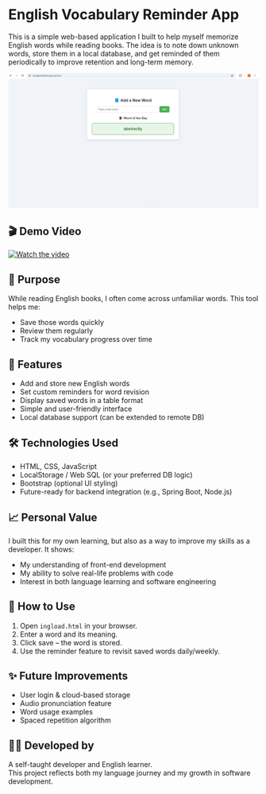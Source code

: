 # English Vocabulary Reminder App

This is a simple web-based application I built to help myself memorize English words while reading books. The idea is to note down unknown words, store them in a local database, and get reminded of them periodically to improve retention and long-term memory.

![App Screenshot](screenshot.png)

## 🎬 Demo Video

[![Watch the video](https://img.youtube.com/vi/YOUTUBE_VIDEO_ID/0.jpg)](https://youtu.be/d43lPdUxMIA)

## 🎯 Purpose

While reading English books, I often come across unfamiliar words. This tool helps me:
- Save those words quickly
- Review them regularly
- Track my vocabulary progress over time

## 🚀 Features 

- Add and store new English words
- Set custom reminders for word revision
- Display saved words in a table format
- Simple and user-friendly interface
- Local database support (can be extended to remote DB)

## 🛠️ Technologies Used

- HTML, CSS, JavaScript
- LocalStorage / Web SQL (or your preferred DB logic)
- Bootstrap (optional UI styling)
- Future-ready for backend integration (e.g., Spring Boot, Node.js)

## 📈 Personal Value

I built this for my own learning, but also as a way to improve my skills as a developer. It shows:
- My understanding of front-end development
- My ability to solve real-life problems with code
- Interest in both language learning and software engineering

## 📂 How to Use

1. Open `ingload.html` in your browser.
2. Enter a word and its meaning.
3. Click save – the word is stored.
4. Use the reminder feature to revisit saved words daily/weekly.

## ✨ Future Improvements

- User login & cloud-based storage
- Audio pronunciation feature
- Word usage examples
- Spaced repetition algorithm

## 👨‍💻 Developed by

A self-taught developer and English learner.  
This project reflects both my language journey and my growth in software development.

